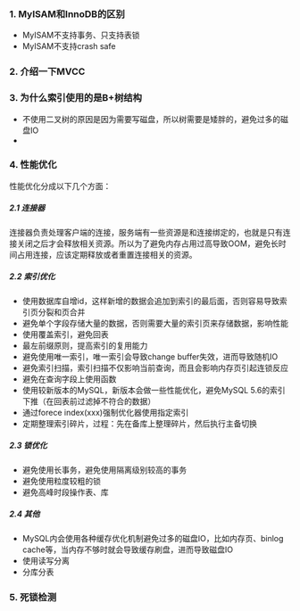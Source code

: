 ### 1. MyISAM和InnoDB的区别

- MyISAM不支持事务、只支持表锁
- MyISAM不支持crash safe

### 2. 介绍一下MVCC



### 3. 为什么索引使用的是B+树结构

- 不使用二叉树的原因是因为需要写磁盘，所以树需要是矮胖的，避免过多的磁盘IO
- 

### 4. 性能优化

性能优化分成以下几个方面：

##### 2.1 连接器

连接器负责处理客户端的连接，服务端有一些资源是和连接绑定的，也就是只有连接关闭之后才会释放相关资源。所以为了避免内存占用过高导致OOM，避免长时间占用连接，应该定期释放或者重置连接相关的资源。

##### 2.2 索引优化

- 使用数据库自增id，这样新增的数据会追加到索引的最后面，否则容易导致索引页分裂和页合并
- 避免单个字段存储大量的数据，否则需要大量的索引页来存储数据，影响性能
- 使用覆盖索引，避免回表
- 最左前缀原则，提高索引的复用能力
- 避免使用唯一索引，唯一索引会导致change buffer失效，进而导致随机IO
- 避免索引扫描，索引扫描不仅影响当前查询，而且会影响内存页引起连锁反应
- 避免在查询字段上使用函数
- 使用较新版本的MySQL，新版本会做一些性能优化，避免MySQL 5.6的索引下推（在回表前过滤掉不符合的数据）
- 通过forece index(xxx)强制优化器使用指定索引
- 定期整理索引碎片，过程：先在备库上整理碎片，然后执行主备切换

##### 2.3 锁优化

- 避免使用长事务，避免使用隔离级别较高的事务
- 避免使用粒度较粗的锁
- 避免高峰时段操作表、库

##### 2.4 其他

- MySQL内会使用各种缓存优化机制避免过多的磁盘IO，比如内存页、binlog cache等，当内存不够时就会导致缓存刷盘，进而导致磁盘IO
- 使用读写分离
- 分库分表

### 5. 死锁检测